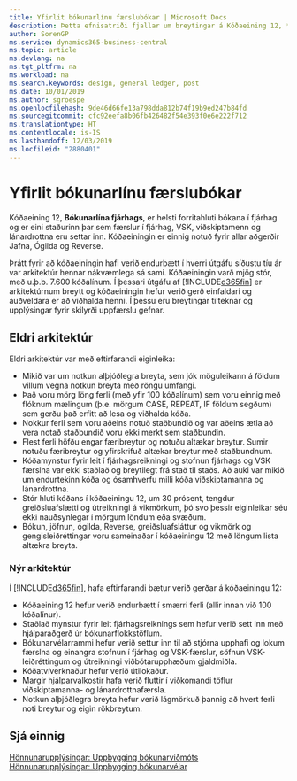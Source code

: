 ```yaml
---
title: Yfirlit bókunarlínu færslubókar | Microsoft Docs
description: Þetta efnisatriði fjallar um breytingar á Kóðaeining 12, **Bókunarlína fjárhags**, sem er helsti forritahluti bókana í fjárhag og er eini staðurinn þar sem færslur í fjárhag, VSK, viðskiptamenn og lánardrottna eru settar inn.
author: SorenGP
ms.service: dynamics365-business-central
ms.topic: article
ms.devlang: na
ms.tgt_pltfrm: na
ms.workload: na
ms.search.keywords: design, general ledger, post
ms.date: 10/01/2019
ms.author: sgroespe
ms.openlocfilehash: 9de46d66fe13a798dda812b74f19b9ed247b84fd
ms.sourcegitcommit: cfc92eefa8b06fb426482f54e393f0e6e222f712
ms.translationtype: HT
ms.contentlocale: is-IS
ms.lasthandoff: 12/03/2019
ms.locfileid: "2880401"
---
```

# <a name="general-journal-post-line-overview"></a>Yfirlit bókunarlínu færslubókar
Kóðaeining 12, **Bókunarlína fjárhags**, er helsti forritahluti bókana í fjárhag og er eini staðurinn þar sem færslur í fjárhag, VSK, viðskiptamenn og lánardrottna eru settar inn. Kóðaeiningin er einnig notuð fyrir allar aðgerðir Jafna, Ógilda og Reverse.  
  
Þrátt fyrir að kóðaeiningin hafi verið endurbætt í hverri útgáfu síðustu tíu ár var arkitektúr hennar nákvæmlega sá sami. Kóðaeiningin varð mjög stór, með u.þ.b. 7.600 kóðalínum. Í þessari útgáfu af [!INCLUDE[d365fin](includes/d365fin_md.md)] er arkitektúrnum breytt og kóðaeiningin hefur verið gerð einfaldari og auðveldara er að viðhalda henni. Í þessu eru breytingar tilteknar og upplýsingar fyrir skilyrði uppfærslu gefnar.  
  
## <a name="old-architecture"></a>Eldri arkitektúr  
Eldri arkitektúr var með eftirfarandi eiginleika:  
  
* Mikið var um notkun alþjóðlegra breyta, sem jók möguleikann á földum villum vegna notkun breyta með röngu umfangi.  
* Það voru mörg löng ferli (með yfir 100 kóðalínum) sem voru einnig með flóknum mælingum (þ.e. mörgum CASE, REPEAT, IF földum segðum) sem gerðu það erfitt að lesa og viðhalda kóða.  
* Nokkur ferli sem voru aðeins notuð staðbundið og var aðeins ætla að vera notað staðbundið voru ekki merkt sem staðbundin.  
* Flest ferli höfðu engar færibreytur og notuðu altækar breytur. Sumir notuðu færibreytur og yfirskrifuð altækar breytur með staðbundnum.  
* Kóðamynstur fyrir leit í fjárhagsreikningi og stofnun fjárhags og VSK færslna var ekki staðlað og breytilegt frá stað til staðs. Að auki var mikið um endurtekinn kóða og ósamhverfu milli kóða viðskiptamanna og lánardrottna.  
* Stór hluti kóðans í kóðaeiningu 12, um 30 prósent, tengdur greiðsluafslætti og útreikningi á vikmörkum, þó svo þessir eiginleikar séu ekki nauðsynlegar í mörgum löndum eða svæðum.  
* Bókun, jöfnun, ógilda, Reverse, greiðsluafsláttur og vikmörk og gengisleiðréttingar voru sameinaðar í kóðaeiningu 12 með löngum lista altækra breyta.  
  
### <a name="new-architecture"></a>Nýr arkitektúr  
Í [!INCLUDE[d365fin](includes/d365fin_md.md)], hafa eftirfarandi bætur verið gerðar á kóðaeiningu 12:  
  
* Kóðaeining 12 hefur verið endurbætt í smærri ferli (allir innan við 100 kóðalínur).  
* Staðlað mynstur fyrir leit fjárhagsreiknings sem hefur verið sett inn með hjálparaðgerð úr bókunarflokkstöflum.  
* Bókunarvélarrammi hefur verið settur inn til að stjórna upphafi og lokum færslna og einangra stofnun í fjárhag og VSK-færslur, söfnun VSK-leiðréttingum og útreikningi viðbótarupphæðum gjaldmiðla.  
* Kóðatvíverknaður hefur verið útilokaður.  
* Margir hjálparvalkostir hafa verið fluttir í viðkomandi töflur viðskiptamanna- og lánardrottnafærsla.  
* Notkun alþjóðlegra breyta hefur verið lágmörkuð þannig að hvert ferli noti breytur og eigin rökbreytum.  
  
## <a name="see-also"></a>Sjá einnig  
[Hönnunarupplýsingar: Uppbygging bókunarviðmóts](design-details-posting-interface-structure.md)   
[Hönnunarupplýsingar: Uppbygging bókunarvélar](design-details-posting-engine-structure.md)
